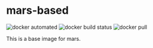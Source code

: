 # mars-based

![docker automated](https://img.shields.io/docker/cloud/automated/nosignal/mars-based.svg) ![docker build status](https://img.shields.io/docker/cloud/build/nosignal/mars-based.svg) ![docker pull](https://img.shields.io/docker/pulls/nosignal/mars-based.svg)

This is a base image for mars.
